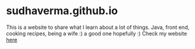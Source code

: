 # sudhaverma.github.io
This is a website to share what I learn about a lot of things. Java, front end, cooking recipes, being a wife :) a good one hopefully :) 
Check my website [here](index.html)

